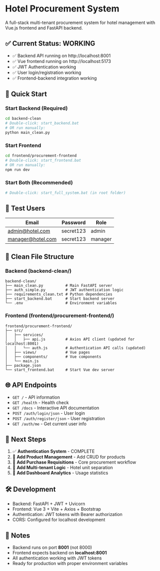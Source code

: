 # Hotel Procurement System

A full-stack multi-tenant procurement system for hotel management with Vue.js frontend and FastAPI backend.

## ✅ Current Status: WORKING

- ✅ Backend API running on http://localhost:8001
- ✅ Vue frontend running on http://localhost:5173
- ✅ JWT Authentication working
- ✅ User login/registration working
- ✅ Frontend-backend integration working

## 🚀 Quick Start

### Start Backend (Required)

```bash
cd backend-clean
# Double-click: start_backend.bat
# OR run manually:
python main_clean.py
```

### Start Frontend

```bash
cd frontend/procurement-frontend
# Double-click: start_frontend.bat
# OR run manually:
npm run dev
```

### Start Both (Recommended)

```bash
# Double-click: start_full_system.bat (in root folder)
```

## 🔐 Test Users

| Email             | Password  | Role    |
| ----------------- | --------- | ------- |
| admin@hotel.com   | secret123 | admin   |
| manager@hotel.com | secret123 | manager |

## 📁 Clean File Structure

### Backend (backend-clean/)

```
backend-clean/
├── main_clean.py          # Main FastAPI server
├── auth_simple.py         # JWT authentication logic
├── requirements_clean.txt # Python dependencies
├── start_backend.bat      # Start backend server
└── .env                   # Environment variables
```

### Frontend (frontend/procurement-frontend/)

```
frontend/procurement-frontend/
├── src/
│   ├── services/
│   │   ├── api.js         # Axios API client (updated for localhost:8001)
│   │   └── auth.js        # Authentication API calls (updated)
│   ├── views/             # Vue pages
│   ├── components/        # Vue components
│   └── main.js
├── package.json
└── start_frontend.bat     # Start Vue dev server
```

## 🌐 API Endpoints

- `GET /` - API information
- `GET /health` - Health check
- `GET /docs` - Interactive API documentation
- `POST /auth/login/json` - User login
- `POST /auth/register/json` - User registration
- `GET /auth/me` - Get current user info

## 🔄 Next Steps

1. ✅ **Authentication System** - COMPLETE
2. 🔄 **Add Product Management** - Add CRUD for products
3. 🔄 **Add Purchase Requisitions** - Core procurement workflow
4. 🔄 **Add Multi-tenant Logic** - Hotel unit separation
5. 🔄 **Add Dashboard Analytics** - Usage statistics

## 🛠️ Development

- Backend: FastAPI + JWT + Uvicorn
- Frontend: Vue 3 + Vite + Axios + Bootstrap
- Authentication: JWT tokens with Bearer authorization
- CORS: Configured for localhost development

## 📝 Notes

- Backend runs on port **8001** (not 8000)
- Frontend expects backend on **localhost:8001**
- All authentication working with JWT tokens
- Ready for production with proper environment variables
